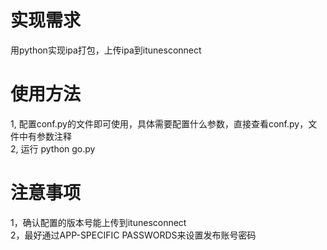 # 实现需求
用python实现ipa打包，上传ipa到itunesconnect

# 使用方法
1, 配置conf.py的文件即可使用，具体需要配置什么参数，直接查看conf.py，文件中有参数注释<br>
2, 运行 python go.py<br>

# 注意事项
1，确认配置的版本号能上传到itunesconnect<br>
2，最好通过APP-SPECIFIC PASSWORDS来设置发布账号密码<br>


